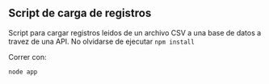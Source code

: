 ## Script de carga de registros

Script para cargar registros leidos de un archivo CSV a una base de datos a travez de una API.
No olvidarse de ejecutar ```npm install```

Correr con:
```
node app
```
